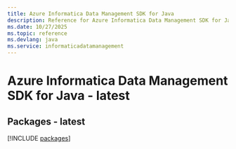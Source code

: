 ```yaml
---
title: Azure Informatica Data Management SDK for Java
description: Reference for Azure Informatica Data Management SDK for Java
ms.date: 10/27/2025
ms.topic: reference
ms.devlang: java
ms.service: informaticadatamanagement
---
```

# Azure Informatica Data Management SDK for Java - latest
## Packages - latest
[!INCLUDE [packages](informatica-data-management-index.md)]